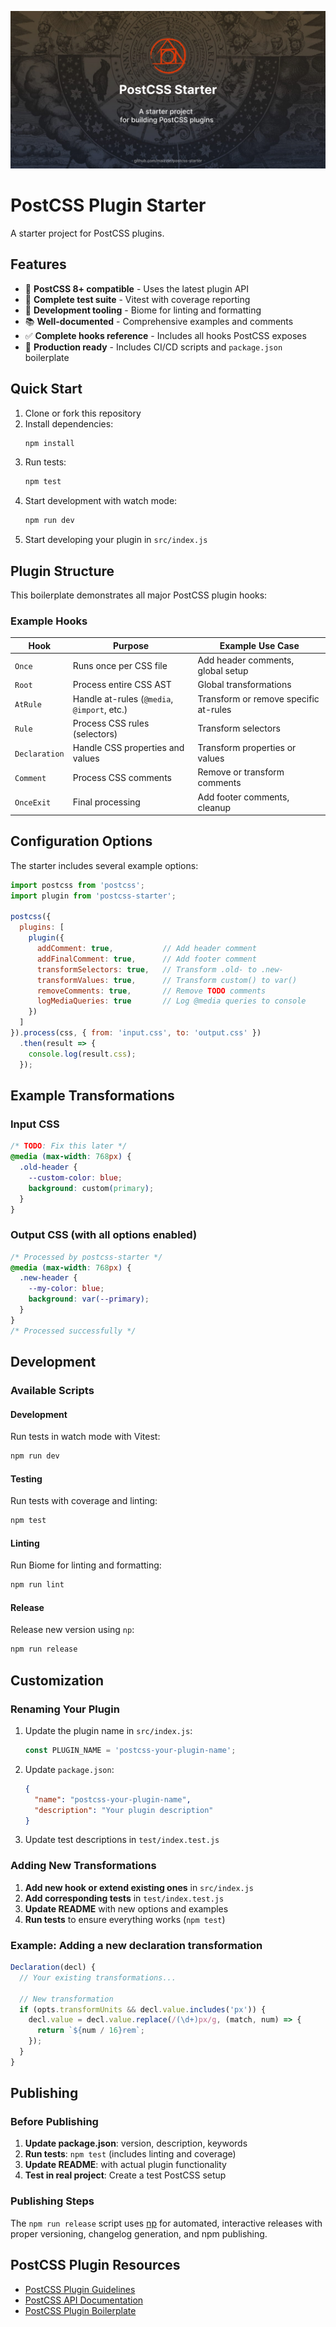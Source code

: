 <div align="center">

![PostCSS Plugin Starter](https://raw.githubusercontent.com/maizzle/postcss-starter/HEAD/.github/cover.jpg)

</div>

# PostCSS Plugin Starter

A starter project for PostCSS plugins.

## Features

- 🎯 **PostCSS 8+ compatible** - Uses the latest plugin API
- 🧪 **Complete test suite** - Vitest with coverage reporting
- 🔧 **Development tooling** - Biome for linting and formatting
- 📚 **Well-documented** - Comprehensive examples and comments
- ✅ **Complete hooks reference** - Includes all hooks PostCSS exposes
- 🚀 **Production ready** - Includes CI/CD scripts and `package.json` boilerplate

## Quick Start

1. Clone or fork this repository
2. Install dependencies:
   ```bash
   npm install
   ```
3. Run tests:
   ```bash
   npm test
   ```
4. Start development with watch mode:
   ```bash
   npm run dev
   ```
5. Start developing your plugin in `src/index.js`

## Plugin Structure

This boilerplate demonstrates all major PostCSS plugin hooks:

### Example Hooks

| Hook          | Purpose                                     | Example Use Case                      |
|---------------|---------------------------------------------|---------------------------------------|
| `Once`        | Runs once per CSS file                      | Add header comments, global setup     |
| `Root`        | Process entire CSS AST                      | Global transformations                |
| `AtRule`      | Handle at-rules (`@media`, `@import`, etc.) | Transform or remove specific at-rules |
| `Rule`        | Process CSS rules (selectors)               | Transform selectors                   |
| `Declaration` | Handle CSS properties and values            | Transform properties or values        |
| `Comment`     | Process CSS comments                        | Remove or transform comments          |
| `OnceExit`    | Final processing                            | Add footer comments, cleanup          |

## Configuration Options

The starter includes several example options:

```javascript
import postcss from 'postcss';
import plugin from 'postcss-starter';

postcss({
  plugins: [
    plugin({
      addComment: true,           // Add header comment
      addFinalComment: true,      // Add footer comment
      transformSelectors: true,   // Transform .old- to .new-
      transformValues: true,      // Transform custom() to var()
      removeComments: true,       // Remove TODO comments
      logMediaQueries: true       // Log @media queries to console
    })
  ]
}).process(css, { from: 'input.css', to: 'output.css' })
  .then(result => {
    console.log(result.css);
  });
```

## Example Transformations

### Input CSS
```css
/* TODO: Fix this later */
@media (max-width: 768px) {
  .old-header {
    --custom-color: blue;
    background: custom(primary);
  }
}
```

### Output CSS (with all options enabled)
```css
/* Processed by postcss-starter */
@media (max-width: 768px) {
  .new-header {
    --my-color: blue;
    background: var(--primary);
  }
}
/* Processed successfully */
```

## Development

### Available Scripts

#### Development

Run tests in watch mode with Vitest:

```bash
npm run dev
```

#### Testing

Run tests with coverage and linting:

```bash
npm test
```

#### Linting

Run Biome for linting and formatting:

```bash
npm run lint
```

#### Release

Release new version using `np`:

```bash
npm run release
```

## Customization

### Renaming Your Plugin

1. Update the plugin name in `src/index.js`:
   ```javascript
   const PLUGIN_NAME = 'postcss-your-plugin-name';
   ```

2. Update `package.json`:
   ```json
   {
     "name": "postcss-your-plugin-name",
     "description": "Your plugin description"
   }
   ```

3. Update test descriptions in `test/index.test.js`

### Adding New Transformations

1. **Add new hook or extend existing ones** in `src/index.js`
2. **Add corresponding tests** in `test/index.test.js`
3. **Update README** with new options and examples
4. **Run tests** to ensure everything works (`npm test`)

### Example: Adding a new declaration transformation

```javascript
Declaration(decl) {
  // Your existing transformations...

  // New transformation
  if (opts.transformUnits && decl.value.includes('px')) {
    decl.value = decl.value.replace(/(\d+)px/g, (match, num) => {
      return `${num / 16}rem`;
    });
  }
}
```

## Publishing

### Before Publishing

1. **Update package.json**: version, description, keywords
2. **Run tests**: `npm test` (includes linting and coverage)
3. **Update README**: with actual plugin functionality
4. **Test in real project**: Create a test PostCSS setup

### Publishing Steps

The `npm run release` script uses [np](https://github.com/sindresorhus/np) for automated, interactive releases with proper versioning, changelog generation, and npm publishing.

## PostCSS Plugin Resources

- [PostCSS Plugin Guidelines](https://github.com/postcss/postcss/blob/main/docs/writing-a-plugin.md)
- [PostCSS API Documentation](https://postcss.org/api/)
- [PostCSS Plugin Boilerplate](https://github.com/postcss/postcss-plugin-boilerplate)
